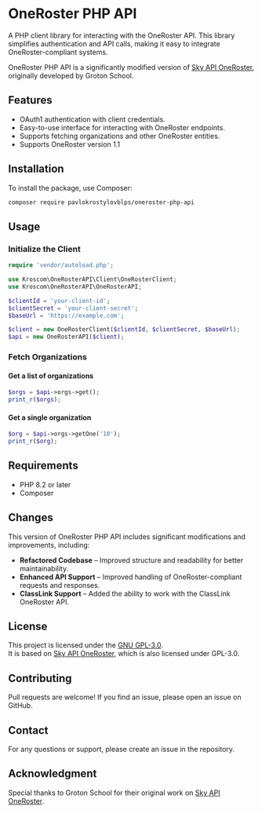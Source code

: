 # OneRoster PHP API

A PHP client library for interacting with the OneRoster API. This library simplifies authentication and API calls, making it easy to integrate OneRoster-compliant systems.

OneRoster PHP API is a significantly modified version of [Sky API OneRoster](https://github.com/groton-school/sky-api.oneroster), originally developed by Groton School. 

## Features

- OAuth1 authentication with client credentials.
- Easy-to-use interface for interacting with OneRoster endpoints.
- Supports fetching organizations and other OneRoster entities.
- Supports OneRoster version 1.1

## Installation

To install the package, use Composer:

```sh
composer require pavlokrostylovblps/oneroster-php-api
```

## Usage

### Initialize the Client

```php
require 'vendor/autoload.php';

use Kroscom\OneRosterAPI\Client\OneRosterClient;
use Kroscom\OneRosterAPI\OneRosterAPI;

$clientId = 'your-client-id';
$clientSecret = 'your-client-secret';
$baseUrl = 'https://example.com';

$client = new OneRosterClient($clientId, $clientSecret, $baseUrl);
$api = new OneRosterAPI($client);
```

### Fetch Organizations

#### Get a list of organizations

```php
$orgs = $api->orgs->get();
print_r($orgs);
```

#### Get a single organization

```php
$org = $api->orgs->getOne('10');
print_r($org);
```

## Requirements

- PHP 8.2 or later
- Composer

## Changes

This version of OneRoster PHP API includes significant modifications and improvements, including:

- **Refactored Codebase** – Improved structure and readability for better maintainability.
- **Enhanced API Support** – Improved handling of OneRoster-compliant requests and responses.
- **ClassLink Support** – Added the ability to work with the ClassLink OneRoster API.

## License

This project is licensed under the [GNU GPL-3.0](https://www.gnu.org/licenses/gpl-3.0.html).  
It is based on [Sky API OneRoster](https://github.com/groton-school/sky-api.oneroster), which is also licensed under GPL-3.0.

## Contributing

Pull requests are welcome! If you find an issue, please open an issue on GitHub.

## Contact

For any questions or support, please create an issue in the repository.

## Acknowledgment

Special thanks to Groton School for their original work on [Sky API OneRoster](https://github.com/groton-school/sky-api.oneroster).  

